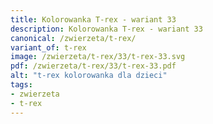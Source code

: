 ```yaml
---
title: Kolorowanka T-rex - wariant 33
description: Kolorowanka T-rex - wariant 33
canonical: /zwierzeta/t-rex/
variant_of: t-rex
image: /zwierzeta/t-rex/33/t-rex-33.svg
pdf: /zwierzeta/t-rex/33/t-rex-33.pdf
alt: "t-rex kolorowanka dla dzieci"
tags:
- zwierzeta
- t-rex
---
```

